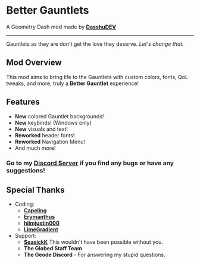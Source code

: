 # Better Gauntlets
A Geometry Dash mod made by **[DasshuDEV](https://dasshu.dev)**

---

Gauntlets as they are don't get the love they deserve. *Let's change that.*

## Mod Overview
This mod aims to bring life to the Gauntlets with custom colors, fonts, QoL tweaks, and more, truly a **Better Gauntlet** experience!

## Features
- **New** colored Gauntlet backgrounds!
- **New** keybinds! (Windows only)
- **New** visuals and text!
- **Reworked** header fonts!
- **Reworked** Navigation Menu!
- And much more!

### Go to my **[Discord Server](https://discord.gg/F94qat6N3D)** if you find any bugs or have any suggestions!

## Special Thanks
- Coding:
    - **[Capeling](https://bsky.app/profile/capeling.bsky.social)**
    - **[Erymanthus](https://bsky.app/profile/erymanthus.bsky.social)**
    - **[hiimjustin000](https://bsky.app/profile/hiimjustin000.com)**
    - **[LimeGradient](https://bsky.app/profile/limegradient.xyz)**
- Support:
    - **[SeasickK](https://x.com/seasickkpt2)** This wouldn't have been possible without you.
    - **The Globed Staff Team**
    - **The Geode Discord** - For answering my stupid questions.